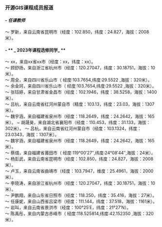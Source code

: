 ### **开源GIS课程成员报道**
#### - **_任课教师_**
～ 罗新，来自云南省昆明市（经度：102.850，纬度：24.827，海拔：2008米）。

#### - ** _ 2023年课程选修同学_ **
～ xx，来自xx省xx市（经度：xx，纬度：xx）。    
～ 顾舒扬，来自浙江省杭州市（经度：120.27047，纬度：30.18751，海拔：10米）。       
～ 周全，来自四川省乐山市（ 经度:103.7654,纬度:29.5522 ,海拔：320米）。   
～ 余金珂，来自四川省乐山市（ 经度:103.7654,纬度:29.5522 ,海拔：320米）。   
～ 张钰婷，来自甘肃省金昌市（经度：102.1946，纬度：38.5258，海拔：1400米）。  
～ 吕杭，来自云南省红河州蒙自市（精度：103.13，纬度：23.03，海拔：1307米）。       
～ 魏宇涵，来自福建省泉州市（经度：118.2649，纬度：24.2642，海拔：165米）。
~  胡晟昊，来自湖北省襄阳市（经度：110.453，纬度：31.133，海拔：302米）。
～ 吕杭，来自云南省红河州蒙自市（经度：103.1324，纬度：23.0343，海拔：1307米）。     
～ 魏宇涵，来自福建省泉州市（经度：118.2649，纬度：24.2642，海拔：165米）。     
～ 蔡熠，来自福建省莆田市（ 经度:119°00′27″,纬度:24°08′44″,海拔：24米）。   
～ 杨彭武，来自云南省昆明市（经度：102.850，纬度：24.827，海拔：2008米）。   
～ 卢玉，来自云南省曲靖市（经度：103.7947，维度：25.4961，海拔：2000米）。   
～ 李晓涛，来自浙江省杭州市（经度：120.27047，纬度：30.18751，海拔：10米）。      
～ 尹鹏翔，来自山东省日照市（经度：118.250，纬度：35.416，海拔：27米）。    
～ 任康妮，来自山西省吕梁市（经度：111.144，纬度：37.518，海拔：1161米）。
～ 岩叫，来自云南省景洪市（经度：100°25′E，纬度：21°27′N）。    
～ 陈禹彤，来自内蒙古赤峰市（ 经度:118.525814,纬度:42.152350 ,海拔：320米）。   